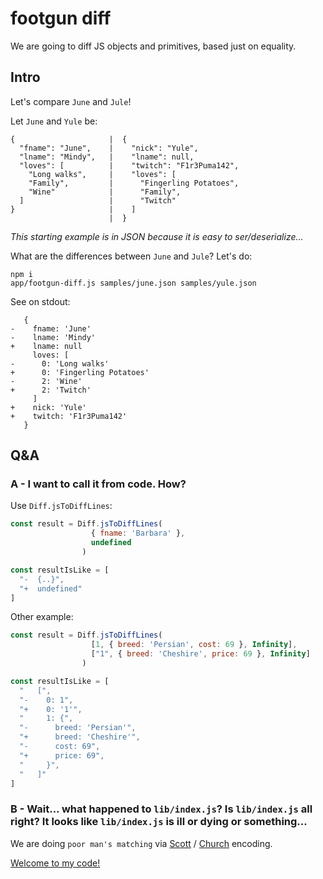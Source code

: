 # footgun diff

We are going to diff JS objects and primitives, based just on equality.

## Intro

Let's compare `June` and `Jule`!

Let `June` and `Yule` be:

```
{                     |  {
  "fname": "June",    |    "nick": "Yule",
  "lname": "Mindy",   |    "lname": null,
  "loves": [          |    "twitch": "F1r3Puma142",
    "Long walks",     |    "loves": [
    "Family",         |      "Fingerling Potatoes",
    "Wine"            |      "Family",
  ]                   |      "Twitch"
}                     |    ]
                      |  }
```

_This starting example is in JSON because it is easy to ser/deserialize..._

What are the differences between `June` and `Jule`? Let's do:

```shell
npm i
app/footgun-diff.js samples/june.json samples/yule.json
```

See on stdout:

```text
   {
-    fname: 'June'
-    lname: 'Mindy'
+    lname: null
     loves: [
-      0: 'Long walks'
+      0: 'Fingerling Potatoes'
-      2: 'Wine'
+      2: 'Twitch'
     ]
+    nick: 'Yule'
+    twitch: 'F1r3Puma142'
   }
```

## Q&A

### A - I want to call it from code. How?

Use `Diff.jsToDiffLines`:

```javascript
const result = Diff.jsToDiffLines(
                  { fname: 'Barbara' },
                  undefined
                )

const resultIsLike = [
  "-  {..}",
  "+  undefined"
]
```

Other example:

```javascript
const result = Diff.jsToDiffLines(
                  [1, { breed: 'Persian', cost: 69 }, Infinity],
                  ["1", { breed: 'Cheshire', price: 69 }, Infinity]
                )

const resultIsLike = [
  "   [",
  "-    0: 1",
  "+    0: '1'",
  "     1: {",
  "-      breed: 'Persian'",
  "+      breed: 'Cheshire'",
  "-      cost: 69",
  "+      price: 69",
  "     }",
  "   ]"
]
```

### B - Wait... what happened to `lib/index.js`? Is `lib/index.js` all right? It looks like `lib/index.js` is ill or dying or something...

We are doing `poor man's matching` via [Scott](https://en.wikipedia.org/wiki/Mogensen%E2%80%93Scott_encoding) / [Church](https://en.wikipedia.org/wiki/Church_encoding) encoding.

[Welcome to my code!](https://youtu.be/T5fXB1Dr1Tc)
